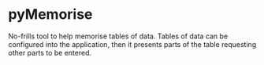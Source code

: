 # pyMemorise

No-frills tool to help memorise tables of data. Tables of data can be
configured into the application, then it presents parts of the table
requesting other parts to be entered.
